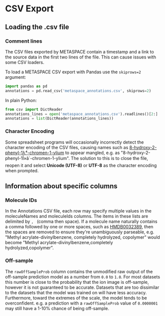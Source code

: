 # CSV Export

## Loading the .csv file

### Comment lines

The CSV files exported by METASPACE contain a timestamp and a link to the source data in the first two lines of the file.
This can cause issues with some CSV loaders.

To load a METASPACE CSV export with Pandas use the `skiprows=2` argument:

```python
import pandas as pd
annotations = pd.read_csv('metaspace_annotations.csv', skiprows=2)
```

In plain Python:

```python
from csv import DictReader
annotations_lines = open('metaspace_annotations.csv').readlines()[2:]
annotations = list(DictReader(annotations_lines))
```

### Character Encoding 

Some spreadsheet programs will occasionally incorrectly detect the character encoding of the CSV files,
causing names such as [8-hydroxy-2-phenyl-1λ⁴-chromen-1-ylium](http://www.hmdb.ca/metabolites/HMDB0133413) to appear
mangled, e.g. as "8-hydroxy-2-phenyl-1Î»â´-chromen-1-ylium". The solution to this is to close the file, reopen it 
and select **Unicode (UTF-8)** or **UTF-8** as the character encoding when prompted. 

## Information about specific columns

### Molecule IDs

In the Annotations CSV file, each row may specify multiple values in the moleculeNames and moleculeIds columns. 
The items in these lists are delimited by `, ` (comma then space). If a molecule name naturally contains a comma 
followed by one or more spaces, such as [HMDB0032389](http://www.hmdb.ca/metabolites/HMDB0032389), then the spaces are
removed to ensure they're unambiguously parseable, e.g. 
"Methyl acrylate-divinylbenzene, completely hydrolyzed, copolymer" would become
"Methyl acrylate-divinylbenzene,completely hydrolyzed,copolymer".
 
### Off-sample

The `rawOffSampleProb` column contains the unmodified raw output of the off-sample prediction model as a number from 
`0.0` to `1.0`. For most datasets this number is close to the probability that the ion image is off-sample, 
however it is not guaranteed to be accurate. Datasets that are too dissimilar to the datasets that the model 
was trained on will have less accuracy. Furthermore, toward the extremes of the scale, the model tends to be 
overconfident. e.g. a prediction with a `rawOffSampleProb` value of `0.0000001` may still have a 1-10% chance of 
being off-sample. 
